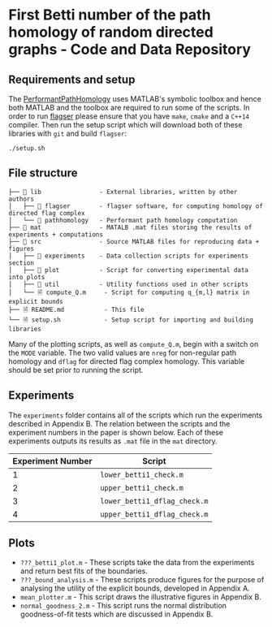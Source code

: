 # First Betti number of the path homology of random directed graphs - Code and Data Repository

## Requirements and setup
The [PerformantPathHomology](https://github.com/SteveHuntsmanBAESystems/PerformantPathHomology) uses MATLAB's symbolic toolbox and hence both MATLAB and the toolbox are required to run some of the scripts.
In order to run [flagser](https://github.com/luetge/flagser) please ensure that you have `make`, `cmake` and a `C++14` compiler.
Then run the setup script which will download both of these libraries with `git` and build `flagser`:
```
./setup.sh
```

## File structure
```
├── 📁 lib                - External libraries, written by other authors
│   ├── 📁 flagser        - flagser software, for computing homology of directed flag complex
│   └── 📁 pathhomology   - Performant path homology computation
├── 📁 mat                - MATALB .mat files storing the results of experiments + computations
├── 📁 src                - Source MATLAB files for reproducing data + figures
│   ├── 📁 experiments    - Data collection scripts for experiments section
│   ├── 📁 plot           - Script for converting experimental data into plots
│   ├── 📁 util           - Utility functions used in other scripts
│   └── 🗎 compute_Q.m     - Script for computing q_{m,l} matrix in explicit bounds
├── 🗎 README.md           - This file
└── 🗎 setup.sh            - Setup script for importing and building libraries
```
Many of the plotting scripts, as well as `compute_Q.m`, begin with a switch on the `MODE` variable.
The two valid values are `nreg` for non-regular path homology and `dflag` for directed flag complex homology.
This variable should be set prior to running the script.

## Experiments

The `experiments` folder contains all of the scripts which run the experiments described in Appendix B.
The relation between the scripts and the experiment numbers in the paper is shown below.
Each of these experiments outputs its results as `.mat` file in the `mat` directory.

| Experiment Number | Script                       |
|-------------------|------------------------------|
| 1                 | `lower_betti1_check.m`       |
| 2                 | `upper_betti1_check.m`       |
| 3                 | `lower_betti1_dflag_check.m` |
| 4                 | `upper_betti1_dflag_check.m` |

## Plots

* `???_betti1_plot.m` - These scripts take the data from the experiments and return best fits of the boundaries.
* `???_bound_analysis.m` - These scripts produce figures for the purpose of analysing the utility of the explicit bounds, developed in Appendix A.
* `mean_plotter.m` - This script draws the illustrative figures in Appendix B.
* `normal_goodness_2.m` - This script runs the normal distribution goodness-of-fit tests which are discussed in Appendix B.
